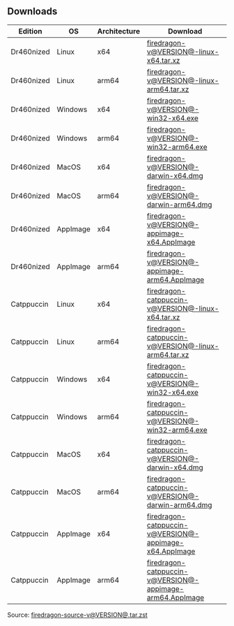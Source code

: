 ## Downloads

| Edition      | OS       | Architecture | Download                                                                                                                                                                                         |
|--------------|----------|--------------|--------------------------------------------------------------------------------------------------------------------------------------------------------------------------------------------------|
| Dr460nized   | Linux    | x64          | [firedragon-v@VERSION@-linux-x64.tar.xz](https://gitlab.com/garuda-linux/firedragon/firedragon12/-/releases/@VERSION@/downloads/firedragon-linux-x64.tar.xz)                                     |
| Dr460nized   | Linux    | arm64        | [firedragon-v@VERSION@-linux-arm64.tar.xz](https://gitlab.com/garuda-linux/firedragon/firedragon12/-/releases/@VERSION@/downloads/firedragon-linux-arm64.tar.xz)                                 |
| Dr460nized   | Windows  | x64          | [firedragon-v@VERSION@-win32-x64.exe](https://gitlab.com/garuda-linux/firedragon/firedragon12/-/releases/@VERSION@/downloads/firedragon-win32-x64.exe)                                           |
| Dr460nized   | Windows  | arm64        | [firedragon-v@VERSION@-win32-arm64.exe](https://gitlab.com/garuda-linux/firedragon/firedragon12/-/releases/@VERSION@/downloads/firedragon-win32-arm64.exe)                                       |
| Dr460nized   | MacOS    | x64          | [firedragon-v@VERSION@-darwin-x64.dmg](https://gitlab.com/garuda-linux/firedragon/firedragon12/-/releases/@VERSION@/downloads/firedragon-darwin-x64.dmg)                                         |
| Dr460nized   | MacOS    | arm64        | [firedragon-v@VERSION@-darwin-arm64.dmg](https://gitlab.com/garuda-linux/firedragon/firedragon12/-/releases/@VERSION@/downloads/firedragon-darwin-arm64.dmg)                                     |
| Dr460nized   | AppImage | x64          | [firedragon-v@VERSION@-appimage-x64.AppImage](https://gitlab.com/garuda-linux/firedragon/firedragon12/-/releases/@VERSION@/downloads/firedragon-appimage-x64.AppImage)                           |
| Dr460nized   | AppImage | arm64        | [firedragon-v@VERSION@-appimage-arm64.AppImage](https://gitlab.com/garuda-linux/firedragon/firedragon12/-/releases/@VERSION@/downloads/firedragon-appimage-arm64.AppImage)                       |
| Catppuccin   | Linux    | x64          | [firedragon-catppuccin-v@VERSION@-linux-x64.tar.xz](https://gitlab.com/garuda-linux/firedragon/firedragon12/-/releases/@VERSION@/downloads/firedragon-catppuccin-linux-x64.tar.xz)               |
| Catppuccin   | Linux    | arm64        | [firedragon-catppuccin-v@VERSION@-linux-arm64.tar.xz](https://gitlab.com/garuda-linux/firedragon/firedragon12/-/releases/@VERSION@/downloads/firedragon-catppuccin-linux-arm64.tar.xz)           |
| Catppuccin   | Windows  | x64          | [firedragon-catppuccin-v@VERSION@-win32-x64.exe](https://gitlab.com/garuda-linux/firedragon/firedragon12/-/releases/@VERSION@/downloads/firedragon-catppuccin-win32-x64.exe)                     |
| Catppuccin   | Windows  | arm64        | [firedragon-catppuccin-v@VERSION@-win32-arm64.exe](https://gitlab.com/garuda-linux/firedragon/firedragon12/-/releases/@VERSION@/downloads/firedragon-catppuccin-win32-arm64.exe)                 |
| Catppuccin   | MacOS    | x64          | [firedragon-catppuccin-v@VERSION@-darwin-x64.dmg](https://gitlab.com/garuda-linux/firedragon/firedragon12/-/releases/@VERSION@/downloads/firedragon-catppuccin-darwin-x64.dmg)                   |
| Catppuccin   | MacOS    | arm64        | [firedragon-catppuccin-v@VERSION@-darwin-arm64.dmg](https://gitlab.com/garuda-linux/firedragon/firedragon12/-/releases/@VERSION@/downloads/firedragon-catppuccin-darwin-arm64.dmg)               |
| Catppuccin   | AppImage | x64          | [firedragon-catppuccin-v@VERSION@-appimage-x64.AppImage](https://gitlab.com/garuda-linux/firedragon/firedragon12/-/releases/@VERSION@/downloads/firedragon-catppuccin-appimage-x64.AppImage)     |
| Catppuccin   | AppImage | arm64        | [firedragon-catppuccin-v@VERSION@-appimage-arm64.AppImage](https://gitlab.com/garuda-linux/firedragon/firedragon12/-/releases/@VERSION@/downloads/firedragon-catppuccin-appimage-arm64.AppImage) |

Source: [firedragon-source-v@VERSION@.tar.zst](https://gitlab.com/garuda-linux/firedragon/firedragon12/-/releases/@VERSION@/downloads/firedragon-source.tar.zst)
